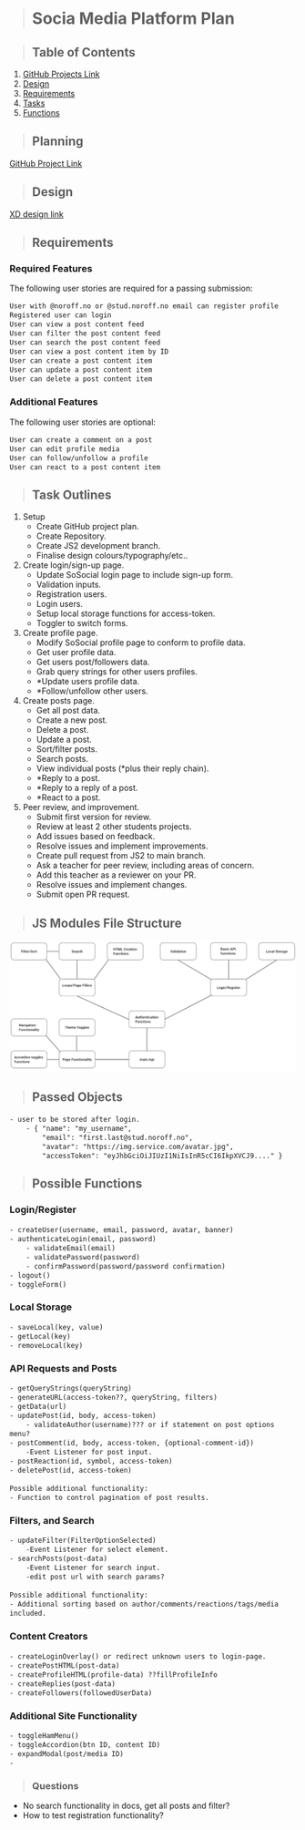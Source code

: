 > # Socia Media Platform Plan

> ## Table of Contents

1. [GitHub Projects Link](#GitHubPlan)
2. [Design](#design)
3. [Requirements](#Requirements)
4. [Tasks](#TasksOutline)
5. [Functions](#PossibleFunctions)

> ## Planning <a id="GitHubPlan"></a>

[GitHub Project Link](https://github.com/users/Anclagen/projects/1)

> ## Design <a id="design"></a>

[XD design link](https://xd.adobe.com/view/59c5671d-0fe9-4e34-9a22-d341ef432053-0c96/screen/d9b31299-3670-46f6-8ffa-154707132aa4)

> ## Requirements <a id="Requirements"></a>

### **Required Features**

The following user stories are required for a passing submission:

    User with @noroff.no or @stud.noroff.no email can register profile
    Registered user can login
    User can view a post content feed
    User can filter the post content feed
    User can search the post content feed
    User can view a post content item by ID
    User can create a post content item
    User can update a post content item
    User can delete a post content item

### **Additional Features**

The following user stories are optional:

    User can create a comment on a post
    User can edit profile media
    User can follow/unfollow a profile
    User can react to a post content item

> ## Task Outlines <a id="TaskOutlines"></a>

1. Setup
   - Create GitHub project plan.
   - Create Repository.
   - Create JS2 development branch.
   - Finalise design colours/typography/etc..
2. Create login/sign-up page.
   - Update SoSocial login page to include sign-up form.
   - Validation inputs.
   - Registration users.
   - Login users.
   - Setup local storage functions for access-token.
   - Toggler to switch forms.
3. Create profile page.
   - Modify SoSocial profile page to conform to profile data.
   - Get user profile data.
   - Get users post/followers data.
   - Grab query strings for other users profiles.
   - \*Update users profile data.
   - \*Follow/unfollow other users.
4. Create posts page.
   - Get all post data.
   - Create a new post.
   - Delete a post.
   - Update a post.
   - Sort/filter posts.
   - Search posts.
   - View individual posts (\*plus their reply chain).
   - \*Reply to a post.
   - \*Reply to a reply of a post.
   - \*React to a post.
5. Peer review, and improvement.
   - Submit first version for review.
   - Review at least 2 other students projects.
   - Add issues based on feedback.
   - Resolve issues and implement improvements.
   - Create pull request from JS2 to main branch.
   - Ask a teacher for peer review, including areas of concern.
   - Add this teacher as a reviewer on your PR.
   - Resolve issues and implement changes.
   - Submit open PR request.

> ## JS Modules File Structure

![alt text](./images/readme/js_layout.jpg)

> ## Passed Objects

    - user to be stored after login.
        - { "name": "my_username",
            "email": "first.last@stud.noroff.no",
            "avatar": "https://img.service.com/avatar.jpg",
            "accessToken": "eyJhbGciOiJIUzI1NiIsInR5cCI6IkpXVCJ9...." }

> ## Possible Functions <a id="PossibleFunctions"></a>

### **Login/Register**

    - createUser(username, email, password, avatar, banner)
    - authenticateLogin(email, password)
        - validateEmail(email)
        - validatePassword(password)
        - confirmPassword(password/password confirmation)
    - logout()
    - toggleForm()

### **Local Storage**

    - saveLocal(key, value)
    - getLocal(key)
    - removeLocal(key)

### **API Requests and Posts**

    - getQueryStrings(queryString)
    - generateURL(access-token??, queryString, filters)
    - getData(url)
    - updatePost(id, body, access-token)
        - validateAuthor(username)??? or if statement on post options menu?
    - postComment(id, body, access-token, {optional-comment-id})
        -Event Listener for post input.
    - postReaction(id, symbol, access-token)
    - deletePost(id, access-token)

    Possible additional functionality:
    - Function to control pagination of post results.

### **Filters, and Search**

    - updateFilter(FilterOptionSelected)
        -Event Listener for select element.
    - searchPosts(post-data)
        -Event Listener for search input.
        -edit post url with search params?

    Possible additional functionality:
    - Additional sorting based on author/comments/reactions/tags/media included.

### **Content Creators**

    - createLoginOverlay() or redirect unknown users to login-page.
    - createPostHTML(post-data)
    - createProfileHTML(profile-data) ??fillProfileInfo
    - createReplies(post-data)
    - createFollowers(followedUserData)

### **Additional Site Functionality**

    - toggleHamMenu()
    - toggleAccordion(btn ID, content ID)
    - expandModal(post/media ID)
    -

> ### Questions

- No search functionality in docs, get all posts and filter?
- How to test registration functionality?
